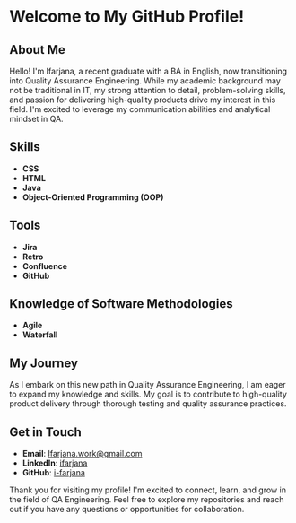 # Welcome to My GitHub Profile!

## About Me

Hello! I'm Ifarjana, a recent graduate with a BA in English, now transitioning into Quality Assurance Engineering. While my academic background may not be traditional in IT, my strong attention to detail, problem-solving skills, and passion for delivering high-quality products drive my interest in this field. I'm excited to leverage my communication abilities and analytical mindset in QA.

## Skills

- **CSS**
- **HTML**
- **Java**
- **Object-Oriented Programming (OOP)**

## Tools

- **Jira**
- **Retro**
- **Confluence**
- **GitHub**

## Knowledge of Software Methodologies

- **Agile**
- **Waterfall**

## My Journey

As I embark on this new path in Quality Assurance Engineering, I am eager to expand my knowledge and skills. My goal is to contribute to high-quality product delivery through thorough testing and quality assurance practices.

## Get in Touch

- **Email**: [Ifarjana.work@gmail.com](mailto:Ifarjana.work@gmail.com)
- **LinkedIn**: [ifarjana](https://www.linkedin.com/in/ifarjana)
- **GitHub**: [i-farjana](https://github.com/i-farjana/)

Thank you for visiting my profile! I'm excited to connect, learn, and grow in the field of QA Engineering. Feel free to explore my repositories and reach out if you have any questions or opportunities for collaboration.
